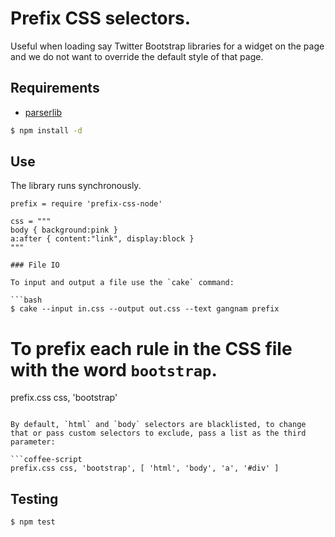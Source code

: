 # Prefix CSS selectors.

Useful when loading say Twitter Bootstrap libraries for a widget on the page and we do not want to override the default style of that page.

## Requirements

- [parserlib](https://github.com/nzakas/parser-lib)

```bash
$ npm install -d
```

## Use

The library runs synchronously.

```coffee-script
prefix = require 'prefix-css-node'

css = """
body { background:pink }
a:after { content:"link", display:block }
"""

### File IO

To input and output a file use the `cake` command:

```bash
$ cake --input in.css --output out.css --text gangnam prefix
```

# To prefix each rule in the CSS file with the word `bootstrap`.
prefix.css css, 'bootstrap'
```

By default, `html` and `body` selectors are blacklisted, to change that or pass custom selectors to exclude, pass a list as the third parameter:

```coffee-script
prefix.css css, 'bootstrap', [ 'html', 'body', 'a', '#div' ]
```

## Testing

```bash
$ npm test
```